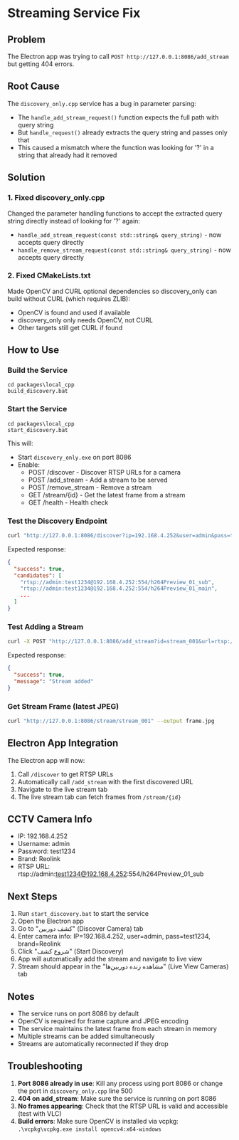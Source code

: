 # Streaming Service Fix

## Problem
The Electron app was trying to call `POST http://127.0.0.1:8086/add_stream` but getting 404 errors.

## Root Cause
The `discovery_only.cpp` service has a bug in parameter parsing:
- The `handle_add_stream_request()` function expects the full path with query string
- But `handle_request()` already extracts the query string and passes only that
- This caused a mismatch where the function was looking for '?' in a string that already had it removed

## Solution

### 1. Fixed discovery_only.cpp
Changed the parameter handling functions to accept the extracted query string directly instead of looking for '?' again:
- `handle_add_stream_request(const std::string& query_string)` - now accepts query directly
- `handle_remove_stream_request(const std::string& query_string)` - now accepts query directly

### 2. Fixed CMakeLists.txt
Made OpenCV and CURL optional dependencies so discovery_only can build without CURL (which requires ZLIB):
- OpenCV is found and used if available
- discovery_only only needs OpenCV, not CURL
- Other targets still get CURL if found

## How to Use

### Build the Service
```batch
cd packages\local_cpp
build_discovery.bat
```

### Start the Service  
```batch
cd packages\local_cpp
start_discovery.bat
```

This will:
- Start `discovery_only.exe` on port 8086
- Enable:
  - POST /discover - Discover RTSP URLs for a camera
  - POST /add_stream - Add a stream to be served
  - POST /remove_stream - Remove a stream
  - GET /stream/{id} - Get the latest frame from a stream
  - GET /health - Health check

### Test the Discovery Endpoint
```bash
curl "http://127.0.0.1:8086/discover?ip=192.168.4.252&user=admin&pass=test1234&brand=reolink"
```

Expected response:
```json
{
  "success": true,
  "candidates": [
    "rtsp://admin:test1234@192.168.4.252:554/h264Preview_01_sub",
    "rtsp://admin:test1234@192.168.4.252:554/h264Preview_01_main",
    ...
  ]
}
```

### Test Adding a Stream
```bash
curl -X POST "http://127.0.0.1:8086/add_stream?id=stream_001&url=rtsp://admin:test1234@192.168.4.252:554/h264Preview_01_sub"
```

Expected response:
```json
{
  "success": true,
  "message": "Stream added"
}
```

### Get Stream Frame (latest JPEG)
```bash
curl "http://127.0.0.1:8086/stream/stream_001" --output frame.jpg
```

## Electron App Integration

The Electron app will now:
1. Call `/discover` to get RTSP URLs
2. Automatically call `/add_stream` with the first discovered URL
3. Navigate to the live stream tab
4. The live stream tab can fetch frames from `/stream/{id}`

## CCTV Camera Info
- IP: 192.168.4.252
- Username: admin
- Password: test1234
- Brand: Reolink
- RTSP URL: rtsp://admin:test1234@192.168.4.252:554/h264Preview_01_sub

## Next Steps
1. Run `start_discovery.bat` to start the service
2. Open the Electron app
3. Go to "کشف دوربین" (Discover Camera) tab
4. Enter camera info: IP=192.168.4.252, user=admin, pass=test1234, brand=Reolink
5. Click "شروع کشف" (Start Discovery)
6. App will automatically add the stream and navigate to live view
7. Stream should appear in the "مشاهده زنده دوربین‌ها" (Live View Cameras) tab

## Notes
- The service runs on port 8086 by default
- OpenCV is required for frame capture and JPEG encoding
- The service maintains the latest frame from each stream in memory
- Multiple streams can be added simultaneously
- Streams are automatically reconnected if they drop

## Troubleshooting
1. **Port 8086 already in use**: Kill any process using port 8086 or change the port in `discovery_only.cpp` line 500
2. **404 on add_stream**: Make sure the service is running on port 8086
3. **No frames appearing**: Check that the RTSP URL is valid and accessible (test with VLC)
4. **Build errors**: Make sure OpenCV is installed via vcpkg: `.\vcpkg\vcpkg.exe install opencv4:x64-windows`


